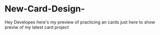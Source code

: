 # New-Card-Design-
Hey Developes here's my preview of practicing an cards just here to show previw of my latest card project 
